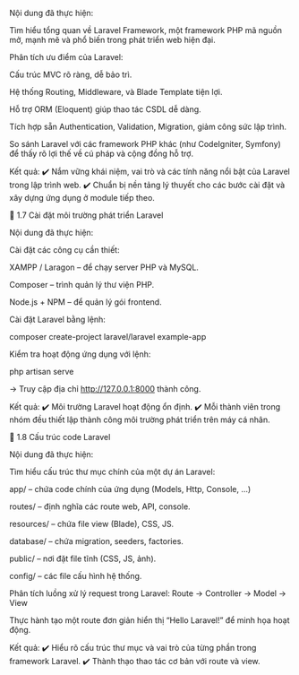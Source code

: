 Nội dung đã thực hiện:

Tìm hiểu tổng quan về Laravel Framework, một framework PHP mã nguồn mở, mạnh mẽ và phổ biến trong phát triển web hiện đại.

Phân tích ưu điểm của Laravel:

Cấu trúc MVC rõ ràng, dễ bảo trì.

Hệ thống Routing, Middleware, và Blade Template tiện lợi.

Hỗ trợ ORM (Eloquent) giúp thao tác CSDL dễ dàng.

Tích hợp sẵn Authentication, Validation, Migration, giảm công sức lập trình.

So sánh Laravel với các framework PHP khác (như CodeIgniter, Symfony) để thấy rõ lợi thế về cú pháp và cộng đồng hỗ trợ.

Kết quả:
✔️ Nắm vững khái niệm, vai trò và các tính năng nổi bật của Laravel trong lập trình web.
✔️ Chuẩn bị nền tảng lý thuyết cho các bước cài đặt và xây dựng ứng dụng ở module tiếp theo.

🔹 1.7 Cài đặt môi trường phát triển Laravel

Nội dung đã thực hiện:

Cài đặt các công cụ cần thiết:

XAMPP / Laragon – để chạy server PHP và MySQL.

Composer – trình quản lý thư viện PHP.

Node.js + NPM – để quản lý gói frontend.

Cài đặt Laravel bằng lệnh:

composer create-project laravel/laravel example-app


Kiểm tra hoạt động ứng dụng với lệnh:

php artisan serve


→ Truy cập địa chỉ http://127.0.0.1:8000 thành công.

Kết quả:
✔️ Môi trường Laravel hoạt động ổn định.
✔️ Mỗi thành viên trong nhóm đều thiết lập thành công môi trường phát triển trên máy cá nhân.

🔹 1.8 Cấu trúc code Laravel

Nội dung đã thực hiện:

Tìm hiểu cấu trúc thư mục chính của một dự án Laravel:

app/ – chứa code chính của ứng dụng (Models, Http, Console, …)

routes/ – định nghĩa các route web, API, console.

resources/ – chứa file view (Blade), CSS, JS.

database/ – chứa migration, seeders, factories.

public/ – nơi đặt file tĩnh (CSS, JS, ảnh).

config/ – các file cấu hình hệ thống.

Phân tích luồng xử lý request trong Laravel:
Route → Controller → Model → View

Thực hành tạo một route đơn giản hiển thị “Hello Laravel!” để minh họa hoạt động.

Kết quả:
✔️ Hiểu rõ cấu trúc thư mục và vai trò của từng phần trong framework Laravel.
✔️ Thành thạo thao tác cơ bản với route và view.
